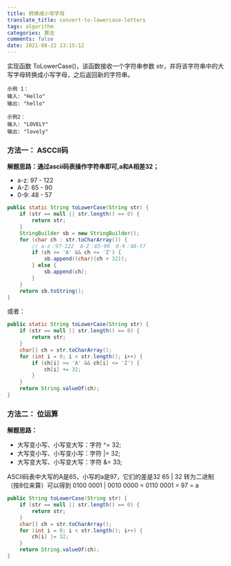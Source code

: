 ```yaml
---
title: 转换成小写字母
translate_title: convert-to-lowercase-letters
tags: algorithm
categories: 算法
comments: false
date: 2021-08-22 13:15:12
---
```

实现函数 ToLowerCase()，该函数接收一个字符串参数 str，并将该字符串中的大写字母转换成小写字母，之后返回新的字符串。
```text
示例 1：
输入: "Hello"
输出: "hello"

示例2：
输入: "LOVELY"
输出: "lovely"
```
### 方法一： ASCCII码
**解题思路：通过ascii码表操作字符串即可,a和A相差32；**
- a-z: 97 - 122
- A-Z: 65 - 90
- 0-9: 48 - 57
```java
public static String toLowerCase(String str) {
    if (str == null || str.length() == 0) {
        return str;
    }
    StringBuilder sb = new StringBuilder();
    for (char ch : str.toCharArray()) {
        // a-z：97-122  A-Z：65-90  0-9：48-57
        if (ch >= 'A' && ch <= 'Z') {
            sb.append((char)(ch + 32));
        } else {
            sb.append(ch);
        }
    }
    return sb.toString();
}
```
或者：
```java
public static String toLowerCase(String str) {
    if (str == null || str.length() == 0) {
        return str;
    }
    char[] ch = str.toCharArray();
    for (int i = 0; i < str.length(); i++) {
        if (ch[i] >= 'A' && ch[i] <= 'Z') {
            ch[i] += 32;
        }
    }
    return String.valueOf(ch);
}
```

### 方法二： 位运算
**解题思路：**
- 大写变小写、小写变大写：字符 ^= 32;
- 大写变小写、小写变小写：字符 |= 32;
- 大写变大写、小写变大写：字符 &= 33;

ASCII码表中大写的A是65，小写的a是97，它们的差是32
65 | 32 转为二进制（按8位来算）可以得到 0100 0001 | 0010 0000 = 0110 0001 = 97 = a
  
```java
public String toLowerCase(String str) {
    if (str == null || str.length() == 0) {
        return str;
    }
    char[] ch = str.toCharArray();
    for (int i = 0; i < str.length(); i++) {
        ch[i] |= 32;
    }
    return String.valueOf(ch);
}
```

